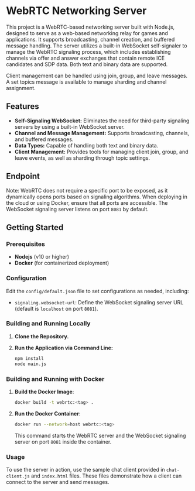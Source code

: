 # WebRTC Networking Server

This project is a WebRTC-based networking server built with Node.js, designed to serve as a web-based networking relay for games and applications. It supports broadcasting, channel creation, and buffered message handling. The server utilizes a built-in WebSocket self-signaler to manage the WebRTC signaling process, which includes establishing channels via offer and answer exchanges that contain remote ICE candidates and SDP data. Both text and binary data are supported.

Client management can be handled using join, group, and leave messages. A set topics message is available to manage sharding and channel assignment.

## Features

- **Self-Signaling WebSocket:** Eliminates the need for third-party signaling servers by using a built-in WebSocket server.
- **Channel and Message Management:** Supports broadcasting, channels, and buffered messages.
- **Data Types:** Capable of handling both text and binary data.
- **Client Management:** Provides tools for managing client join, group, and leave events, as well as sharding through topic settings.

## Endpoint
Note: WebRTC does not require a specific port to be exposed, as it dynamically opens ports based on signaling algorithms. When deploying in the cloud or using Docker, ensure that all ports are accessible. The WebSocket signaling server listens on port `8081` by default.

## Getting Started

### Prerequisites
- **Nodejs** (v10 or higher)
- **Docker** (for containerized deployment)

### Configuration
Edit the `config/default.json` file to set configurations as needed, including:
- `signaling.websocket-url`: Define the WebSocket signaling server URL (default is `localhost` on port `8081`).

### Building and Running Locally

1. **Clone the Repository.**

2. **Run the Application via Command Line:**
   ```bash
   npm install
   node main.js
   ```

### Building and Running with Docker
1. **Build the Docker Image**:
    ```bash
    docker build -t webrtc:<tag> .
    ```

2. **Run the Docker Container**:
    ```bash
    docker run --network=host webrtc:<tag>
    ```
   This command starts the WebRTC server and the WebSocket signaling server on port `8081` inside the container.

### Usage
To use the server in action, use the sample chat client provided in `chat-client.js` and `index.html` files. These files demonstrate how a client can connect to the server and send messages.